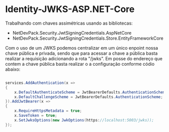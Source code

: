 # Identity-JWKS-ASP.NET-Core
Trabalhando com chaves assimétricas usando as bibliotecas: 

- NetDevPack.Security.JwtSigningCredentials.AspNetCore 
- NetDevPack.Security.JwtSigningCredentials.Store.EntityFrameworkCore

Com o uso de um JWKS podemos centralizar em um único enpoint nossa chave pública e privada, sendo que para acessar a chave a pública basta realizar a requisição adicionando a rota "/jwks". Em posse do endereço que contem a chave pública basta realizar o a configuração conforme códio abaixo:

```c#

services.AddAuthentication(x =>
{
    x.DefaultAuthenticateScheme = JwtBearerDefaults.AuthenticationScheme;
    x.DefaultChallengeScheme = JwtBearerDefaults.AuthenticationScheme;
}).AddJwtBearer(x =>
{
    x.RequireHttpsMetadata = true;
    x.SaveToken = true;
    x.SetJwksOptions(new JwkOptions(https://localhost:5003/jwks));
});

```
